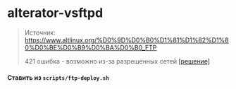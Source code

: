 # alterator-vsftpd
> Источник: https://www.altlinux.org/%D0%9D%D0%B0%D1%81%D1%82%D1%80%D0%BE%D0%B9%D0%BA%D0%B0_FTP
>
> 421 ошибка - возможно из-за разрешенных сетей [[решение]](https://forum.altlinux.org/index.php?topic=3772.0)

#### Ставить из `scripts/ftp-deploy.sh`